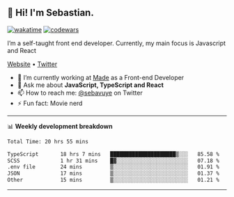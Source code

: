 ## 👋 Hi! I'm Sebastian.

[![wakatime](https://wakatime.com/badge/user/df0036c6-328a-4a39-be9b-e49417ed22a1.svg)](https://wakatime.com/@df0036c6-328a-4a39-be9b-e49417ed22a1)
[![codewars](https://www.codewars.com/users/sebavuye/badges/small)](https://www.codewars.com/users/sebavuye)

I’m a self-taught front end developer. Currently, my main focus is Javascript and React

[Website](https://sebastianvuye.be) • [Twitter](https://twitter.com/sebavuye)

- 🔭 I’m currently working at [Made](https://made.be/) as a Front-end Developer
- 💬 Ask me about **JavaScript, TypeScript and React**
- 📫 How to reach me: [@sebavuye](https://twitter.com/sebavuye) on Twitter
- ⚡ Fun fact: Movie nerd

-------

📊 **Weekly development breakdown**

<!--START_SECTION:waka-->

```txt
Total Time: 20 hrs 55 mins

TypeScript       18 hrs 7 mins   █████████████████████▒░░░   85.58 %
SCSS             1 hr 31 mins    █▓░░░░░░░░░░░░░░░░░░░░░░░   07.18 %
.env file        24 mins         ▒░░░░░░░░░░░░░░░░░░░░░░░░   01.91 %
JSON             17 mins         ▒░░░░░░░░░░░░░░░░░░░░░░░░   01.37 %
Other            15 mins         ▒░░░░░░░░░░░░░░░░░░░░░░░░   01.21 %
```

<!--END_SECTION:waka-->
-------
